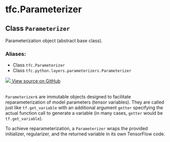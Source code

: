 <div itemscope itemtype="http://developers.google.com/ReferenceObject">
<meta itemprop="name" content="tfc.Parameterizer" />
<meta itemprop="path" content="Stable" />
</div>

# tfc.Parameterizer

## Class `Parameterizer`

Parameterization object (abstract base class).



### Aliases:

* Class `tfc.Parameterizer`
* Class `tfc.python.layers.parameterizers.Parameterizer`




<table class="tfo-github-link" align="left">
<a target="_blank" href="https://github.com/tensorflow/compression/tree/master/tensorflow_compression/python/layers/parameterizers.py">
  <img src="https://www.tensorflow.org/images/GitHub-Mark-32px.png" />
  View source on GitHub
</a>
</table>

<!-- Placeholder for "Used in" -->

`Parameterizer`s are immutable objects designed to facilitate
reparameterization of model parameters (tensor variables). They are called
just like `tf.get_variable` with an additional argument `getter` specifying
the actual function call to generate a variable (in many cases, `getter` would
be `tf.get_variable`).

To achieve reparameterization, a `Parameterizer` wraps the provided
initializer, regularizer, and the returned variable in its own TensorFlow
code.

